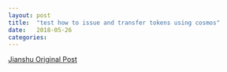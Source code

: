 ```yaml
---
layout: post
title:  "test how to issue and transfer tokens using cosmos"
date:   2018-05-26
categories:
---
```


[Jianshu Original Post](https://www.jianshu.com/p/38736bdc08d8)


